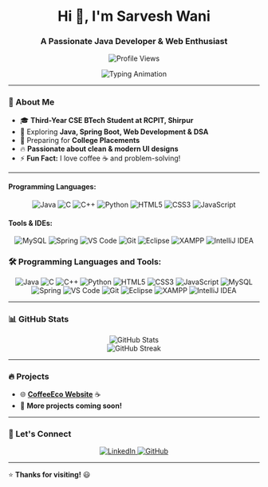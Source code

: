 <h1 align="center">Hi 👋, I'm Sarvesh Wani</h1>
<h3 align="center">A Passionate Java Developer & Web Enthusiast</h3>

<p align="center">
  <img src="https://komarev.com/ghpvc/?username=Sarvesh-Wani&label=Profile%20Views&color=0e75b6&style=flat" alt="Profile Views" />
</p>

<p align="center">
  <img src="https://readme-typing-svg.demolab.com?font=Fira+Code&weight=500&size=22&pause=1000&color=00C9F3&center=true&width=435&lines=Java+%7C+Spring+Boot+%7C+Web+Development;Problem+Solver+%7C+DSA+Learner;Building+Projects+%26+Preparing+for+Placements" alt="Typing Animation">
</p>

---

### 🌱 About Me  
- 🎓 **Third-Year CSE BTech Student at RCPIT, Shirpur**  
- 🚀 Exploring **Java, Spring Boot, Web Development & DSA**  
- 🎯 Preparing for **College Placements**  
- 🔥 **Passionate about clean & modern UI designs**  
- ⚡ **Fun Fact:** I love coffee ☕ and problem-solving!

---
#### **Programming Languages:**
<p align="center">
  <img src="https://img.shields.io/badge/Java-007396?style=flat-square&logo=java&logoColor=white" alt="Java" />
  <img src="https://img.shields.io/badge/C-00599C?style=flat-square&logo=c&logoColor=white" alt="C" />
  <img src="https://img.shields.io/badge/C++-00599C?style=flat-square&logo=c%2B%2B&logoColor=white" alt="C++" />
  <img src="https://img.shields.io/badge/Python-3776AB?style=flat-square&logo=python&logoColor=white" alt="Python" />
  <img src="https://img.shields.io/badge/HTML5-E34F26?style=flat-square&logo=html5&logoColor=white" alt="HTML5" />
  <img src="https://img.shields.io/badge/CSS3-1572B6?style=flat-square&logo=css3&logoColor=white" alt="CSS3" />
  <img src="https://img.shields.io/badge/JavaScript-F7DF1E?style=flat-square&logo=javascript&logoColor=black" alt="JavaScript" />
</p>

#### **Tools & IDEs:**
<p align="center">
  <img src="https://img.shields.io/badge/MySQL-4479A1?style=flat-square&logo=mysql&logoColor=white" alt="MySQL" />
  <img src="https://img.shields.io/badge/Spring-6DB33F?style=flat-square&logo=spring&logoColor=white" alt="Spring" />
  <img src="https://img.shields.io/badge/VS%20Code-007ACC?style=flat-square&logo=visual-studio-code&logoColor=white" alt="VS Code" />
  <img src="https://img.shields.io/badge/Git-F05032?style=flat-square&logo=git&logoColor=white" alt="Git" />
  <img src="https://img.shields.io/badge/Eclipse-2C2255?style=flat-square&logo=eclipse&logoColor=white" alt="Eclipse" />
  <img src="https://img.shields.io/badge/XAMPP-FF6600?style=flat-square&logo=xampp&logoColor=white" alt="XAMPP" />
  <img src="https://img.shields.io/badge/IntelliJ%20IDEA-000000?style=flat-square&logo=intellij-idea&logoColor=white" alt="IntelliJ IDEA" />
</p>

### 🛠️ **Programming Languages and Tools:**
<p align="center">
  <img src="https://img.shields.io/badge/Java-007396?style=for-the-badge&logo=java&logoColor=white" alt="Java" />
  <img src="https://img.shields.io/badge/C-00599C?style=for-the-badge&logo=c&logoColor=white" alt="C" />
  <img src="https://img.shields.io/badge/C++-00599C?style=for-the-badge&logo=c%2B%2B&logoColor=white" alt="C++" />
  <img src="https://img.shields.io/badge/Python-3776AB?style=for-the-badge&logo=python&logoColor=white" alt="Python" />
  <img src="https://img.shields.io/badge/HTML5-E34F26?style=for-the-badge&logo=html5&logoColor=white" alt="HTML5" />
  <img src="https://img.shields.io/badge/CSS3-1572B6?style=for-the-badge&logo=css3&logoColor=white" alt="CSS3" />
  <img src="https://img.shields.io/badge/JavaScript-F7DF1E?style=for-the-badge&logo=javascript&logoColor=black" alt="JavaScript" />
  <img src="https://img.shields.io/badge/MySQL-4479A1?style=for-the-badge&logo=mysql&logoColor=white" alt="MySQL" />
  <img src="https://img.shields.io/badge/Spring-6DB33F?style=for-the-badge&logo=spring&logoColor=white" alt="Spring" />
  <img src="https://img.shields.io/badge/VS%20Code-007ACC?style=for-the-badge&logo=visual-studio-code&logoColor=white" alt="VS Code" />
  <img src="https://img.shields.io/badge/Git-F05032?style=for-the-badge&logo=git&logoColor=white" alt="Git" />
  <img src="https://img.shields.io/badge/Eclipse-2C2255?style=for-the-badge&logo=eclipse&logoColor=white" alt="Eclipse" />
  <img src="https://img.shields.io/badge/XAMPP-FF6600?style=for-the-badge&logo=xampp&logoColor=white" alt="XAMPP" />
  <img src="https://img.shields.io/badge/IntelliJ%20IDEA-000000?style=for-the-badge&logo=intellij-idea&logoColor=white" alt="IntelliJ IDEA" />
</p>


---

### 📊 GitHub Stats  
<p align="center">
  <img src="https://github-readme-stats.vercel.app/api?username=Sarvesh-Wani&show_icons=true&theme=tokyonight" alt="GitHub Stats" />
  <br>
  <img src="https://github-readme-streak-stats.herokuapp.com/?user=Sarvesh-Wani&theme=tokyonight" alt="GitHub Streak" />
</p>

---

### 🔥 Projects  
- 🌐 **[CoffeeEco Website](https://coffeeeco.netlify.app/)** ☕  
- 🚀 **More projects coming soon!**

---

### 💬 Let's Connect  
<p align="center">
  <a href="https://www.linkedin.com/in/sarvesh-wani" target="_blank">
    <img src="https://img.shields.io/badge/LinkedIn-blue?style=for-the-badge&logo=linkedin" alt="LinkedIn" />
  </a>
  <a href="https://github.com/Sarvesh-Wani" target="_blank">
    <img src="https://img.shields.io/badge/GitHub-black?style=for-the-badge&logo=github" alt="GitHub" />
  </a>
</p>

---

⭐ **Thanks for visiting!** 😃
